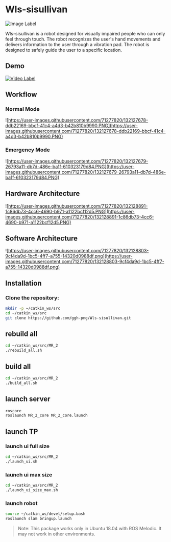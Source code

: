 # **Wls-sisullivan**

![Image Label](https://user-images.githubusercontent.com/71277820/132127880-b20c1869-dfa0-4aea-ad04-9a5fe2b14d9d.PNG)

Wls-sisullivan is a robot designed for visually impaired people who can only feel through touch. The robot recognizes the user's hand movements and delivers information to the user through a vibration pad. The robot is designed to safely guide the user to a specific location.

## **Demo**

[![Video Label](https://user-images.githubusercontent.com/71277820/161438131-49853121-f4f7-4918-919d-9333d6604514.png)](https://youtu.be/FCpgLseV2Cw)


## **Workflow**

### **Normal Mode**

![https://user-images.githubusercontent.com/71277820/132127678-ddb22169-bbcf-41c4-a4d3-b42b810b9990.PNG](https://user-images.githubusercontent.com/71277820/132127678-ddb22169-bbcf-41c4-a4d3-b42b810b9990.PNG)

### **Emergency Mode**

![https://user-images.githubusercontent.com/71277820/132127679-26793a11-db7d-486e-ba1f-610323179d84.PNG](https://user-images.githubusercontent.com/71277820/132127679-26793a11-db7d-486e-ba1f-610323179d84.PNG)

## **Hardware Architecture**

![https://user-images.githubusercontent.com/71277820/132128891-1c86db73-4cc6-4690-b971-a1122bcf12d5.PNG](https://user-images.githubusercontent.com/71277820/132128891-1c86db73-4cc6-4690-b971-a1122bcf12d5.PNG)

## **Software Architecture**

![https://user-images.githubusercontent.com/71277820/132128803-9cf4da9d-1bc5-4ff7-a755-14320d0988df.png](https://user-images.githubusercontent.com/71277820/132128803-9cf4da9d-1bc5-4ff7-a755-14320d0988df.png)

## **Installation**

### Clone the repository:

```bash
mkdir -p ~/catkin_ws/src
cd ~/catkin_ws/src
git clone https://github.com/ggh-png/Wls-sisullivan.git
```

## rebuild all

```bash
cd ~/catkin_ws/src/MR_2
./rebuild_all.sh
```

## build all

```bash
cd ~/catkin_ws/src/MR_2
./build_all.sh
```

## launch server

```bash
roscore
roslaunch MR_2_core MR_2_core.launch
```

## launch TP

### launch ui full size

```bash
cd ~/catkin_ws/src/MR_2
./launch_ui.sh
```

### launch ui max size

```bash
cd ~/catkin_ws/src/MR_2
./launch_ui_size_max.sh
```

### launch robot

```bash
source ~/catkin_ws/devel/setup.bash
roslaunch slam bringup.launch
```

> Note: This package works only in Ubuntu 18.04 with ROS Melodic. It may not work in other environments.
>
